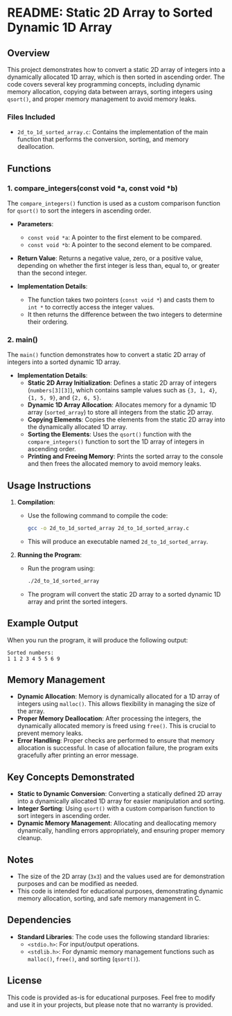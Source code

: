 # README: Static 2D Array to Sorted Dynamic 1D Array

## Overview

This project demonstrates how to convert a static 2D array of integers into a dynamically allocated 1D array, which is then sorted in ascending order. The code covers several key programming concepts, including dynamic memory allocation, copying data between arrays, sorting integers using `qsort()`, and proper memory management to avoid memory leaks.

### Files Included

- `2d_to_1d_sorted_array.c`: Contains the implementation of the main function that performs the conversion, sorting, and memory deallocation.

## Functions

### 1. compare_integers(const void *a, const void *b)

The `compare_integers()` function is used as a custom comparison function for `qsort()` to sort the integers in ascending order.

- **Parameters**:
  - `const void *a`: A pointer to the first element to be compared.
  - `const void *b`: A pointer to the second element to be compared.

- **Return Value**: Returns a negative value, zero, or a positive value, depending on whether the first integer is less than, equal to, or greater than the second integer.

- **Implementation Details**:
  - The function takes two pointers (`const void *`) and casts them to `int *` to correctly access the integer values.
  - It then returns the difference between the two integers to determine their ordering.

### 2. main()

The `main()` function demonstrates how to convert a static 2D array of integers into a sorted dynamic 1D array.

- **Implementation Details**:
  - **Static 2D Array Initialization**: Defines a static 2D array of integers (`numbers[3][3]`), which contains sample values such as `{3, 1, 4}`, `{1, 5, 9}`, and `{2, 6, 5}`.
  - **Dynamic 1D Array Allocation**: Allocates memory for a dynamic 1D array (`sorted_array`) to store all integers from the static 2D array.
  - **Copying Elements**: Copies the elements from the static 2D array into the dynamically allocated 1D array.
  - **Sorting the Elements**: Uses the `qsort()` function with the `compare_integers()` function to sort the 1D array of integers in ascending order.
  - **Printing and Freeing Memory**: Prints the sorted array to the console and then frees the allocated memory to avoid memory leaks.

## Usage Instructions

1. **Compilation**:
   - Use the following command to compile the code:
     ```sh
     gcc -o 2d_to_1d_sorted_array 2d_to_1d_sorted_array.c
     ```
   - This will produce an executable named `2d_to_1d_sorted_array`.

2. **Running the Program**:
   - Run the program using:
     ```sh
     ./2d_to_1d_sorted_array
     ```
   - The program will convert the static 2D array to a sorted dynamic 1D array and print the sorted integers.

## Example Output

When you run the program, it will produce the following output:

```
Sorted numbers:
1 1 2 3 4 5 5 6 9 
```

## Memory Management

- **Dynamic Allocation**: Memory is dynamically allocated for a 1D array of integers using `malloc()`. This allows flexibility in managing the size of the array.
- **Proper Memory Deallocation**: After processing the integers, the dynamically allocated memory is freed using `free()`. This is crucial to prevent memory leaks.
- **Error Handling**: Proper checks are performed to ensure that memory allocation is successful. In case of allocation failure, the program exits gracefully after printing an error message.

## Key Concepts Demonstrated

- **Static to Dynamic Conversion**: Converting a statically defined 2D array into a dynamically allocated 1D array for easier manipulation and sorting.
- **Integer Sorting**: Using `qsort()` with a custom comparison function to sort integers in ascending order.
- **Dynamic Memory Management**: Allocating and deallocating memory dynamically, handling errors appropriately, and ensuring proper memory cleanup.

## Notes

- The size of the 2D array (`3x3`) and the values used are for demonstration purposes and can be modified as needed.
- This code is intended for educational purposes, demonstrating dynamic memory allocation, sorting, and safe memory management in C.

## Dependencies

- **Standard Libraries**: The code uses the following standard libraries:
  - `<stdio.h>`: For input/output operations.
  - `<stdlib.h>`: For dynamic memory management functions such as `malloc()`, `free()`, and sorting (`qsort()`).

## License

This code is provided as-is for educational purposes. Feel free to modify and use it in your projects, but please note that no warranty is provided.